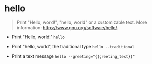 # hello
> Print "Hello, world!", "hello, world" or a customizable text.
> More information: <https://www.gnu.org/software/hello/>.

- Print "Hello, world!"
`hello`

- Print "hello, world", the traditional type
`hello --traditional`

- Print a text message
`hello --greeting="{{greeting_text}}"`
